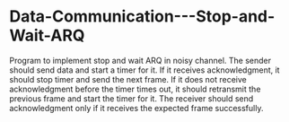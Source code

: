 # Data-Communication---Stop-and-Wait-ARQ
Program to implement stop and wait ARQ in noisy channel. The sender should send data and start a timer for it. If it receives acknowledgment, it should stop timer and send the next frame. If it does not receive acknowledgment before the timer times out, it should retransmit the previous frame and start the timer for it. The receiver should send acknowledgment only if it receives the expected frame successfully.
